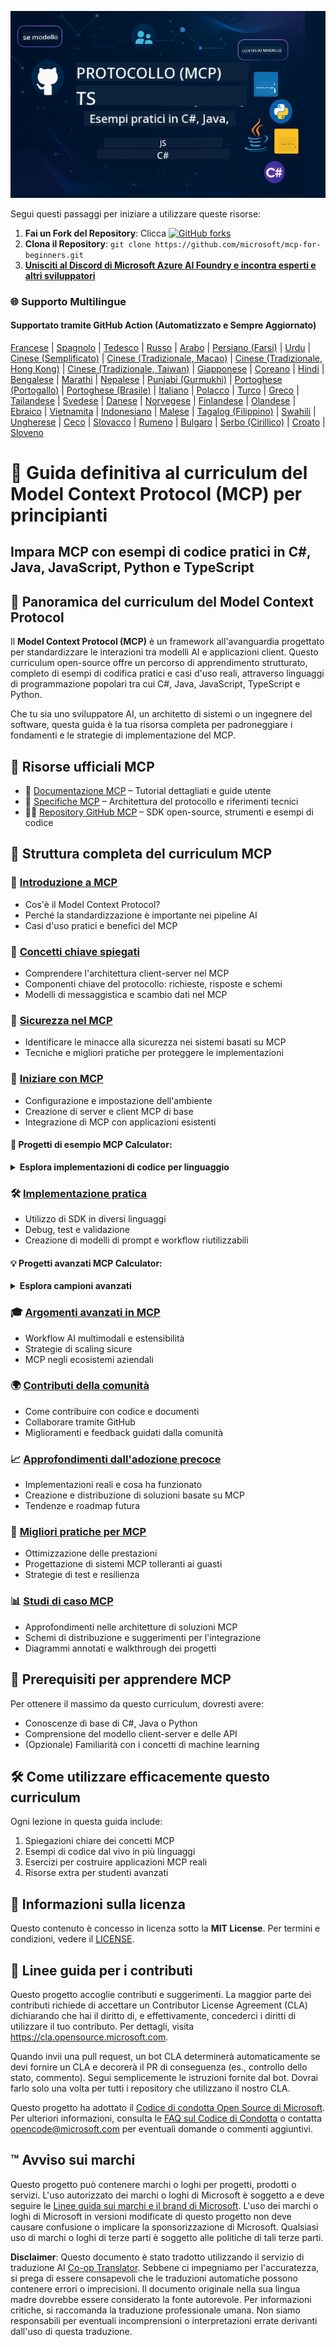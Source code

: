 <!--
CO_OP_TRANSLATOR_METADATA:
{
  "original_hash": "2a21391378c12ecfef50f866329dfde0",
  "translation_date": "2025-05-17T05:24:26+00:00",
  "source_file": "README.md",
  "language_code": "it"
}
-->
![MCP-per-principianti](../../translated_images/mcp-beginners.d21ba1f29a4d6177f2f95151a2f188ef968b4a2fdb50ce0d033d2aa1978ceb90.it.png)

Segui questi passaggi per iniziare a utilizzare queste risorse:
1. **Fai un Fork del Repository**: Clicca [![GitHub forks](https://img.shields.io/github/forks/microsoft/mcp-for-beginners.svg?style=social&label=Fork)](https://GitHub.com/microsoft/mcp-for-beginners/network)
2. **Clona il Repository**: `git clone https://github.com/microsoft/mcp-for-beginners.git`
3. [**Unisciti al Discord di Microsoft Azure AI Foundry e incontra esperti e altri sviluppatori**](https://discord.com/invite/ByRwuEEgH4)

### 🌐 Supporto Multilingue

#### Supportato tramite GitHub Action (Automatizzato e Sempre Aggiornato)
[Francese](../fr/README.md) | [Spagnolo](../es/README.md) | [Tedesco](../de/README.md) | [Russo](../ru/README.md) | [Arabo](../ar/README.md) | [Persiano (Farsi)](../fa/README.md) | [Urdu](../ur/README.md) | [Cinese (Semplificato)](../zh/README.md) | [Cinese (Tradizionale, Macao)](../mo/README.md) | [Cinese (Tradizionale, Hong Kong)](../hk/README.md) | [Cinese (Tradizionale, Taiwan)](../tw/README.md) | [Giapponese](../ja/README.md) | [Coreano](../ko/README.md) | [Hindi](../hi/README.md) | [Bengalese](../bn/README.md) | [Marathi](../mr/README.md) | [Nepalese](../ne/README.md) | [Punjabi (Gurmukhi)](../pa/README.md) | [Portoghese (Portogallo)](../pt/README.md) | [Portoghese (Brasile)](../br/README.md) | [Italiano](./README.md) | [Polacco](../pl/README.md) | [Turco](../tr/README.md) | [Greco](../el/README.md) | [Tailandese](../th/README.md) | [Svedese](../sv/README.md) | [Danese](../da/README.md) | [Norvegese](../no/README.md) | [Finlandese](../fi/README.md) | [Olandese](../nl/README.md) | [Ebraico](../he/README.md) | [Vietnamita](../vi/README.md) | [Indonesiano](../id/README.md) | [Malese](../ms/README.md) | [Tagalog (Filippino)](../tl/README.md) | [Swahili](../sw/README.md) | [Ungherese](../hu/README.md) | [Ceco](../cs/README.md) | [Slovacco](../sk/README.md) | [Rumeno](../ro/README.md) | [Bulgaro](../bg/README.md) | [Serbo (Cirillico)](../sr/README.md) | [Croato](../hr/README.md) | [Sloveno](../sl/README.md)
# 🚀 Guida definitiva al curriculum del Model Context Protocol (MCP) per principianti

## **Impara MCP con esempi di codice pratici in C#, Java, JavaScript, Python e TypeScript**

## 🧠 Panoramica del curriculum del Model Context Protocol

Il **Model Context Protocol (MCP)** è un framework all'avanguardia progettato per standardizzare le interazioni tra modelli AI e applicazioni client. Questo curriculum open-source offre un percorso di apprendimento strutturato, completo di esempi di codifica pratici e casi d'uso reali, attraverso linguaggi di programmazione popolari tra cui C#, Java, JavaScript, TypeScript e Python.

Che tu sia uno sviluppatore AI, un architetto di sistemi o un ingegnere del software, questa guida è la tua risorsa completa per padroneggiare i fondamenti e le strategie di implementazione del MCP.

## 🔗 Risorse ufficiali MCP

- 📘 [Documentazione MCP](https://modelcontextprotocol.io/) – Tutorial dettagliati e guide utente  
- 📜 [Specifiche MCP](https://spec.modelcontextprotocol.io/) – Architettura del protocollo e riferimenti tecnici  
- 🧑‍💻 [Repository GitHub MCP](https://github.com/modelcontextprotocol) – SDK open-source, strumenti e esempi di codice  

## 🧭 Struttura completa del curriculum MCP

### 📌 [Introduzione a MCP](./00-Introduction/README.md)

- Cos'è il Model Context Protocol?
- Perché la standardizzazione è importante nei pipeline AI
- Casi d'uso pratici e benefici del MCP

### 🧩 [Concetti chiave spiegati](./01-CoreConcepts/README.md)

- Comprendere l'architettura client-server nel MCP
- Componenti chiave del protocollo: richieste, risposte e schemi
- Modelli di messaggistica e scambio dati nel MCP

### 🔐 [Sicurezza nel MCP](./02-Security/readme.md)

- Identificare le minacce alla sicurezza nei sistemi basati su MCP
- Tecniche e migliori pratiche per proteggere le implementazioni

### 🚀 [Iniziare con MCP](./03-GettingStarted/README.md)

- Configurazione e impostazione dell'ambiente
- Creazione di server e client MCP di base
- Integrazione di MCP con applicazioni esistenti

#### 🧮 Progetti di esempio MCP Calculator:
<details>
  <summary><strong>Esplora implementazioni di codice per linguaggio</strong></summary>

  - [Esempio di server MCP C#](./03-GettingStarted/samples/csharp/README.md)
  - [Calcolatrice MCP Java](./03-GettingStarted/samples/java/calculator/README.md)
  - [Demo MCP JavaScript](./03-GettingStarted/samples/javascript/README.md)
  - [Server MCP Python](../../03-GettingStarted/samples/python/mcp_calculator_server.py)
  - [Esempio MCP TypeScript](./03-GettingStarted/samples/typescript/README.md)

</details>

### 🛠️ [Implementazione pratica](./04-PracticalImplementation/README.md)

- Utilizzo di SDK in diversi linguaggi
- Debug, test e validazione
- Creazione di modelli di prompt e workflow riutilizzabili

#### 💡 Progetti avanzati MCP Calculator:
<details>
  <summary><strong>Esplora campioni avanzati</strong></summary>

  - [Campione avanzato C#](./04-PracticalImplementation/samples/csharp/README.md)
  - [Esempio di app container Java](./04-PracticalImplementation/samples/java/containerapp/README.md)
  - [Campione avanzato JavaScript](./04-PracticalImplementation/samples/javascript/README.md)
  - [Implementazione complessa Python](../../04-PracticalImplementation/samples/python/mcp_sample.py)
  - [Campione container TypeScript](./04-PracticalImplementation/samples/typescript/README.md)

</details>

### 🎓 [Argomenti avanzati in MCP](./05-AdvancedTopics/README.md)

- Workflow AI multimodali e estensibilità
- Strategie di scaling sicure
- MCP negli ecosistemi aziendali

### 🌍 [Contributi della comunità](./06-CommunityContributions/README.md)

- Come contribuire con codice e documenti
- Collaborare tramite GitHub
- Miglioramenti e feedback guidati dalla comunità

### 📈 [Approfondimenti dall'adozione precoce](./07-CaseStudies/README.md)

- Implementazioni reali e cosa ha funzionato
- Creazione e distribuzione di soluzioni basate su MCP
- Tendenze e roadmap futura

### 📏 [Migliori pratiche per MCP](./08-BestPractices/README.md)

- Ottimizzazione delle prestazioni
- Progettazione di sistemi MCP tolleranti ai guasti
- Strategie di test e resilienza

### 📊 [Studi di caso MCP](./09-CaseStudy/Readme.md)

- Approfondimenti nelle architetture di soluzioni MCP
- Schemi di distribuzione e suggerimenti per l'integrazione
- Diagrammi annotati e walkthrough dei progetti

## 🎯 Prerequisiti per apprendere MCP

Per ottenere il massimo da questo curriculum, dovresti avere:

- Conoscenze di base di C#, Java o Python
- Comprensione del modello client-server e delle API
- (Opzionale) Familiarità con i concetti di machine learning

## 🛠️ Come utilizzare efficacemente questo curriculum

Ogni lezione in questa guida include:

1. Spiegazioni chiare dei concetti MCP  
2. Esempi di codice dal vivo in più linguaggi  
3. Esercizi per costruire applicazioni MCP reali  
4. Risorse extra per studenti avanzati  

## 📜 Informazioni sulla licenza

Questo contenuto è concesso in licenza sotto la **MIT License**. Per termini e condizioni, vedere il [LICENSE](../../LICENSE).

## 🤝 Linee guida per i contributi

Questo progetto accoglie contributi e suggerimenti. La maggior parte dei contributi richiede di accettare un
Contributor License Agreement (CLA) dichiarando che hai il diritto di, e effettivamente, concederci
i diritti di utilizzare il tuo contributo. Per dettagli, visita <https://cla.opensource.microsoft.com>.

Quando invii una pull request, un bot CLA determinerà automaticamente se devi fornire
un CLA e decorerà il PR di conseguenza (es., controllo dello stato, commento). Segui semplicemente le istruzioni
fornite dal bot. Dovrai farlo solo una volta per tutti i repository che utilizzano il nostro CLA.

Questo progetto ha adottato il [Codice di condotta Open Source di Microsoft](https://opensource.microsoft.com/codeofconduct/).
Per ulteriori informazioni, consulta le [FAQ sul Codice di Condotta](https://opensource.microsoft.com/codeofconduct/faq/) o
contatta [opencode@microsoft.com](mailto:opencode@microsoft.com) per eventuali domande o commenti aggiuntivi.

## ™️ Avviso sui marchi

Questo progetto può contenere marchi o loghi per progetti, prodotti o servizi. L'uso autorizzato dei marchi o loghi di Microsoft è soggetto a e deve seguire
le [Linee guida sui marchi e il brand di Microsoft](https://www.microsoft.com/legal/intellectualproperty/trademarks/usage/general).
L'uso dei marchi o loghi di Microsoft in versioni modificate di questo progetto non deve causare confusione o implicare la sponsorizzazione di Microsoft.
Qualsiasi uso di marchi o loghi di terze parti è soggetto alle politiche di tali terze parti.

**Disclaimer**:
Questo documento è stato tradotto utilizzando il servizio di traduzione AI [Co-op Translator](https://github.com/Azure/co-op-translator). Sebbene ci impegniamo per l'accuratezza, si prega di essere consapevoli che le traduzioni automatiche possono contenere errori o imprecisioni. Il documento originale nella sua lingua madre dovrebbe essere considerato la fonte autorevole. Per informazioni critiche, si raccomanda la traduzione professionale umana. Non siamo responsabili per eventuali incomprensioni o interpretazioni errate derivanti dall'uso di questa traduzione.